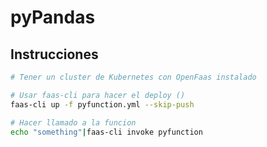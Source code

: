 # pyPandas

## Instrucciones

``` bash
# Tener un cluster de Kubernetes con OpenFaas instalado 

# Usar faas-cli para hacer el deploy ()
faas-cli up -f pyfunction.yml --skip-push

# Hacer llamado a la funcion
echo "something"|faas-cli invoke pyfunction
```
